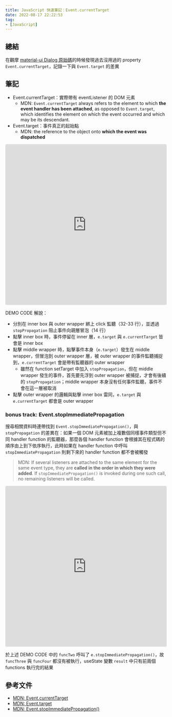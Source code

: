 ```yaml
---
title: JavaScript 快速筆記：Event.currentTarget
date: 2022-08-17 22:22:53
tag:
- [JavaScript]
---
```


## 總結

在觀摩 [material-ui Dialog 原始碼](https://github.com/mui/material-ui/blob/master/packages/mui-material/src/Dialog/Dialog.js)的時候發現過去沒用過的 property `Event.currentTarget`，記錄一下與 `Event.target` 的差異

## 筆記

- Event.currentTarget：實際帶有 eventListener 的 DOM 元素
  - MDN: `Event.currentTarget` always refers to the element to which **the event handler has been attached**, as opposed to `Event.target`, which identifies the element on which the event occurred and which may be its descendant.
- Event.target：事件真正的起始點
  - MDN: the reference to the object onto **which the event was dispatched**

<iframe src="https://codesandbox.io/embed/nice-shadow-ftlbqb?fontsize=14&hidenavigation=1&theme=dark"
     style="width:100%; height:500px; border:0; border-radius: 4px; overflow:hidden;"
     title="nice-shadow-ftlbqb"
     allow="accelerometer; ambient-light-sensor; camera; encrypted-media; geolocation; gyroscope; hid; microphone; midi; payment; usb; vr; xr-spatial-tracking"
     sandbox="allow-forms allow-modals allow-popups allow-presentation allow-same-origin allow-scripts"
   ></iframe>

DEMO CODE 解說：

- 分別在 inner box 與 outer wrapper 綁上 click 監聽（32-33 行），並透過 `stopPropagation` 阻止事件向親層冒泡（14 行）
- 點擊 inner box 時，事件停留在 inner 層，`e.target` 與 `e.currentTarget` 皆會是 inner box
- 點擊 middle wrapper 時，點擊事件本身（`e.target`）發生在 middle wrapper，但冒泡到 outer wrapper 層，被 outer wrapper 的事件監聽捕捉到，`e.currentTarget` 會是帶有監聽器的 outer wrapper
  - 雖然在 function setTarget 中加入 `stopPropagation`，但在 middle wrapper 發生的事件，首先要先浮到 outer wrapper 被捕捉，才會有後續的 `stopPropagation`；middle wrapper 本身沒有任何事件監聽，事件不會在這一層被取消
- 點擊 outer wrapper 的邏輯與點擊 inner box 雷同，`e.target` 與 `e.currentTarget` 都會是 outer wrapper

### bonus track: Event.stopImmediatePropagation

搜尋相關資料時連帶找到 `Event.stopImmediatePropagation()`，與 `stopPropagation` 的差異在：如果一個 DOM 元素被加上複數個同樣事件類型但不同 handler function 的監聽器，那麼各個 handler function 會根據其在程式碼的順序由上到下依序執行，此時如果在 handler function 中呼叫 `stopImmediatePropagation` 則剩下來的 handler function 都不會被觸發

> MDN: If several listeners are attached to the same element for the same event type, they are **called in the order in which they were added**. If `stopImmediatePropagation()` is invoked during one such call, no remaining listeners will be called.

<iframe src="https://codesandbox.io/embed/jolly-bhabha-5zfi6b?fontsize=14&hidenavigation=1&theme=dark"
    style="width:100%; height:500px; border:0; border-radius: 4px; overflow:hidden;"
    title="jolly-bhabha-5zfi6b"
    allow="accelerometer; ambient-light-sensor; camera; encrypted-media; geolocation; gyroscope; hid; microphone; midi; payment; usb; vr; xr-spatial-tracking"
    sandbox="allow-forms allow-modals allow-popups allow-presentation allow-same-origin allow-scripts"
  ></iframe>

於上述 DEMO CODE 中的 `funcTwo` 呼叫了 `e.stopImmediatePropagation()`，故 `funcThree` 與 `funcFour` 都沒有被執行，useState 變數 `result` 中只有前兩個 functions 執行完的結果

## 參考文件

- [MDN: Event.currentTarget](https://developer.mozilla.org/en-US/docs/Web/API/Event/currentTarget)
- [MDN: Event.target](https://developer.mozilla.org/en-US/docs/Web/API/Event/target)
- [MDN: Event.stopImmediatePropagation()](https://developer.mozilla.org/en-US/docs/Web/API/Event/stopImmediatePropagation)
